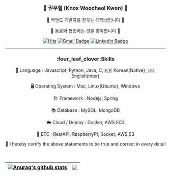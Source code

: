 <div align="center">
  
  ###  🐣 권우철 (Knox Woocheol Kwon) 🐣
  
🌱 백엔드 개발자를 꿈꾸는 대학생입니다 🌱
  
👯 동료와 협업하는 것을 좋아합니다 👯

[![Hits](https://hits.seeyoufarm.com/api/count/incr/badge.svg?url=https%3A%2F%2Fgithub.com%2Fw00cheol%2Fhit-counter&count_bg=%2379C83D&title_bg=%23555555&icon=github.svg&icon_color=%23E7E7E7&title=Github&edge_flat=false)](https://hits.seeyoufarm.com)
[![Gmail Badge](https://img.shields.io/badge/Gmail-d14836?style=flat-square&logo=Gmail&logoColor=white&link=mailto:kw8384@gmail.com)](mailto:kw8384@gmail.com)
[![Linkedin Badge](https://img.shields.io/badge/-LinkedIn-blue?style=flat-square&logo=Linkedin&logoColor=white&link=https://www.linkedin.com/in/우철-권-551584230/)](https://www.linkedin.com/in/우철-권-551584230/)

  
  ---
  
 <!--기술스택-->
<h3>:four_leaf_clover:Skills </h3>
  
💬 Language : Javascript, Python, Java, C, 🇰🇷 Korean(Native), 🇺🇸 English(Inter)
  
🖥 Operating System : Mac, Linux(Ubuntu), Windows
  
🏗 Framework : Nodejs, Spring
  
📚 Database : MySQL, MongoDB
  
🌥 Cloud / Deploy : Docker, AWS EC2
  
🎸 ETC : RestAPI, RaspberryPI, Socket, AWS S3
  
🙌 I hereby certify the above statements to be true and correct in every detail
   <br/>
<br/><br/>

| <a href="https://github.com/w00cheol/github-readme-stats"><img align="center" src="https://github-readme-stats.vercel.app/api?username=w00cheol&show_icons=true&include_all_commits=true&theme=buefy&hide_border=true" alt="Anurag's github stats" /></a> | <a href="https://github.com/w00cheol/github-readme-stats"><img align="center" src="https://github-readme-stats.vercel.app/api/top-langs/?username=w00cheol&layout=compact&theme=buefy&hide_border=true" /></a> |
| ------------- | ------------- |
 
</div>
